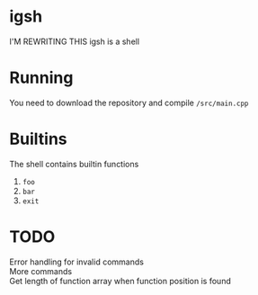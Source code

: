 # igsh
I'M REWRITING THIS
igsh is a shell

# Running
You need to download the repository and compile `/src/main.cpp`

# Builtins

The shell contains builtin functions
1. `foo`
2. `bar`
3. `exit`

# TODO

Error handling for invalid commands <br>
More commands <br>
Get length of function array when function position is found
